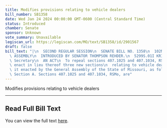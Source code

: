 ```yaml
---
title: Modifies provisions relating to vehicle dealers
bill_number: SB1358
date: Wed Jan 24 2024 00:00:00 GMT-0600 (Central Standard Time)
status: Introduced
chamber: Senate
sponsor: Unknown
vote_summary: Unavailable
legiscan_url: https://legiscan.com/MO/text/SB1358/id/2901567
draft: false
bill_text: "|\n  SECOND REGULAR SESSION\n  SENATE BILL NO. 1358\n  102ND GENERA L\
  \ ASSEMBLY\n  INTRODUCED BY SENATOR THOMPSON REHDER.\n  5299S.01I KRISTINA MARTIN,\
  \ Secretary\n  AN ACT\n  To repeal sections 407.1025 and 407.1034, RSMo, and to\
  \ enact in lieu thereof three new sections\n  relating to vehicle dealers.\n  Be\
  \ it enacted by the General Assembly of the State of Missouri, as follows:\n  1\
  \ Section A. Sections 407.1025 and 407.1034, RSMo, are"
---
```

Modifies provisions relating to vehicle dealers

---

## Read Full Bill Text

You can view the full text [here](https://legiscan.com/MO/text/SB1358/id/2901567).
